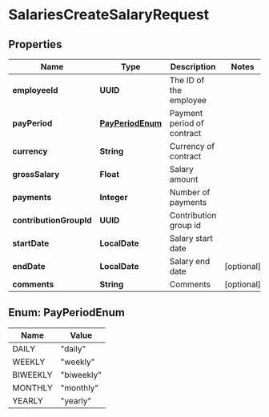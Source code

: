 

# SalariesCreateSalaryRequest


## Properties

| Name | Type | Description | Notes |
|------------ | ------------- | ------------- | -------------|
|**employeeId** | **UUID** | The ID of the employee |  |
|**payPeriod** | [**PayPeriodEnum**](#PayPeriodEnum) | Payment period of contract |  |
|**currency** | **String** | Currency of contract |  |
|**grossSalary** | **Float** | Salary amount |  |
|**payments** | **Integer** | Number of payments |  |
|**contributionGroupId** | **UUID** | Contribution group id |  |
|**startDate** | **LocalDate** | Salary start date |  |
|**endDate** | **LocalDate** | Salary end date |  [optional] |
|**comments** | **String** | Comments |  [optional] |



## Enum: PayPeriodEnum

| Name | Value |
|---- | -----|
| DAILY | &quot;daily&quot; |
| WEEKLY | &quot;weekly&quot; |
| BIWEEKLY | &quot;biweekly&quot; |
| MONTHLY | &quot;monthly&quot; |
| YEARLY | &quot;yearly&quot; |



